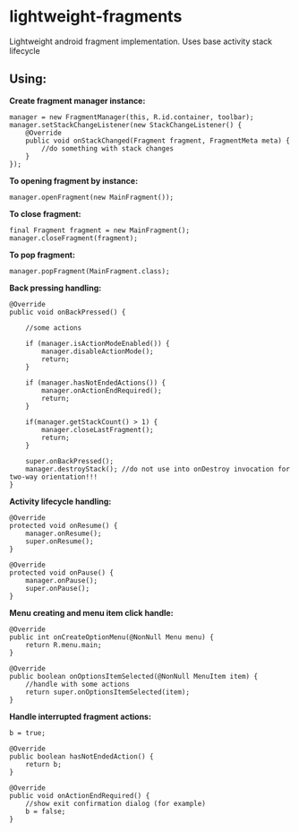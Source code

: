 # lightweight-fragments
Lightweight android fragment implementation. Uses base activity stack lifecycle

Using:
--------

**Create fragment manager instance:**

    manager = new FragmentManager(this, R.id.container, toolbar);
    manager.setStackChangeListener(new StackChangeListener() {
        @Override
        public void onStackChanged(Fragment fragment, FragmentMeta meta) {
            //do something with stack changes
        }
    });
    
        
**To opening fragment by instance:**

    manager.openFragment(new MainFragment());

    
**To close fragment:**

    final Fragment fragment = new MainFragment();
    manager.closeFragment(fragment);


**To pop fragment:**

    manager.popFragment(MainFragment.class);


**Back pressing handling:**

    @Override
    public void onBackPressed() {
    
        //some actions

        if (manager.isActionModeEnabled()) {
            manager.disableActionMode();
            return;
        }

        if (manager.hasNotEndedActions()) {
            manager.onActionEndRequired();
            return;
        }

        if(manager.getStackCount() > 1) {
            manager.closeLastFragment();
            return;
        }

        super.onBackPressed();
        manager.destroyStack(); //do not use into onDestroy invocation for two-way orientation!!!
    }
    
**Activity lifecycle handling:**

    @Override
    protected void onResume() {
        manager.onResume();
        super.onResume();
    }

    @Override
    protected void onPause() {
        manager.onPause();
        super.onPause();
    }
    
**Menu creating and menu item click handle:**

    @Override
    public int onCreateOptionMenu(@NonNull Menu menu) {
        return R.menu.main;
    }

    @Override
    public boolean onOptionsItemSelected(@NonNull MenuItem item) {
        //handle with some actions
        return super.onOptionsItemSelected(item);
    }
    
**Handle interrupted fragment actions:**

    b = true;

    @Override
    public boolean hasNotEndedAction() {
        return b;
    }

    @Override
    public void onActionEndRequired() {
        //show exit confirmation dialog (for example)
        b = false;
    }
